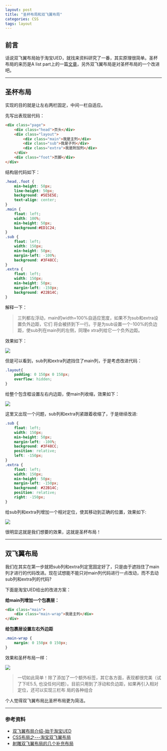 ```yaml
---
layout: post
title: "圣杯布局和双飞翼布局"
categories: CSS
tags: layout
---
```


## 前言
话说双飞翼布局始于淘宝UED，就找来资料研究了一番，其实原理很简单。圣杯布局的来历是A list part上的一篇[文章](http://alistapart.com/article/holygrail)，另外双飞翼布局是对圣杯布局的一个改进吧。

---

## 圣杯布局

实现的目的就是让左右两栏固定，中间一栏自适应。

先写出表现层代码：

```html
<div class="page">
    <div class="head">页头</div>
    <div class="layout">
        <div class="main">我是主列</div>
        <div class="sub">我是子列</div>
        <div class="extra">我是附加列</div>
    </div>
    <div class="foot">页脚</div>
</div>
```

结构层代码如下：

```css
.head,.foot {
    min-height: 50px;
    line-height: 50px;
    background: #5E5E5E;
    text-align: center;            
}
.main {
    float: left;
    width: 100%;
    min-height: 50px;
    background:#ED1C24;
}
.sub {
    float: left;
    width: 150px;
    min-height: 50px;
    margin-left: -100%;
    background: #3F48CC;
}
.extra {
    float: left;
    width: 150px;
    min-height: 50px;
    margin-left: -150px;
    background: #22B14C;
}
```

解释一下：

>三列都左浮动，main的width=100%自适应宽度，如果不为sub和extra设置负外边距，它们
>将会被挤到下一行。于是为sub设置一个-100%的负边距，使sub列在main列的左侧，同理e
>xtra列给它一个负外边距。

效果如下：

![](http://7xr2ek.com1.z0.glb.clouddn.com/blog%2Fimage%2Fflylayout1.png)

但是可以看到，sub列和extra列遮挡住了main列，于是考虑改进代码：

```css
.layout{
    padding: 0 150px 0 150px;
    overflow: hidden;
}
```


给整个包含框设置左右内边距，使main列收缩，效果如下：

![](http://7xr2ek.com1.z0.glb.clouddn.com/blog%2Fimage%2Fflylayout2.png)

这里又出现一个问题，sub列和extra列紧跟着收缩了，于是继续改进:

```css
.sub {
    float: left;
    width: 150px;
    min-height: 50px;
    margin-left: -100%;
    background: #3F48CC;
    position: relative;
    left: -150px;
}
.extra {
    float: left;
    width: 150px;
    min-height: 50px;
    margin-left: -150px;
    background: #22B14C;
    position: relative;
    right: -150px;
}
```

给sub列和extra列增加一个相对定位，使其移动到正确的位置，效果如下:

![](http://7xr2ek.com1.z0.glb.clouddn.com/blog%2Fimage%2Fflylayout3.png)

很明显这就是我们想要的效果，这就是圣杯布局！

---

## 双飞翼布局

我们在其实在第一步就把sub列和extra列定宽固定好了，只是由于遮挡住了main列才进行的代码改进。现在试想能不能只对main列代码进行一点改动，而不去动sub列和extra列的代码?

下面是淘宝UED给出的改进方案：

**给main列增加一个包裹层：**

```html
<div class="main">
    <div class="main-wrap">我是主列</div>
</div>
```

**给包裹层设置左右外边距**

```css
.main-wrap {
    margin: 0 150px 0 150px;
}
```

效果和圣杯布局一样：

![](http://7xr2ek.com1.z0.glb.clouddn.com/blog%2Fimage%2Fflylayout4.png)

>一切如此简单！除了添加了一个额外标签，其它各方面，表现都很完美（试了下IE5.5, 
>也没任何问题）。目前只用到了浮动和负边距，如果再引入相对定位，还可以实现三栏布
>局的各种组合

个人觉得双飞翼布局比圣杯布局更为简洁。

---

### 参考资料

* [双飞翼布局介绍-始于淘宝UED](http://www.imooc.com/wenda/detail/254035)
* [CSS布局之---淘宝双飞翼布局](http://www.cnblogs.com/langzs/archive/2013/01/27/taobaoshuangfeiyi.html)
* [射雕双飞翼布局的几个补充布局](http://www.css88.com/archives/1370)

